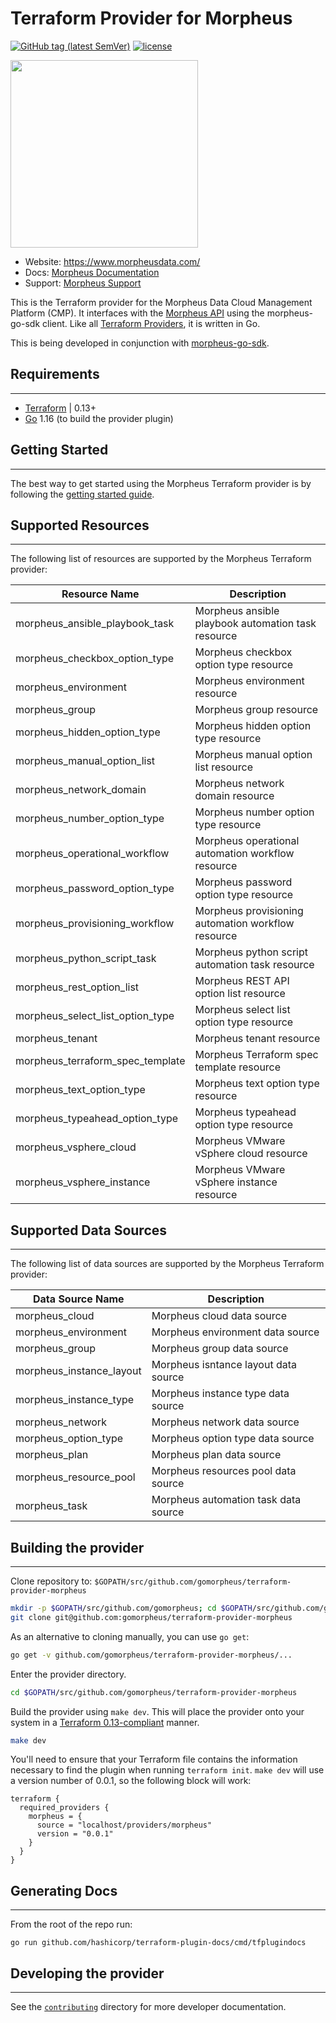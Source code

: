 # Terraform Provider for Morpheus

[![GitHub tag (latest SemVer)](https://img.shields.io/github/v/tag/gomorpheus/terraform-provider-morpheus?label=release)](https://github.com/gomorpheus/terraform-provider-morpheus/releases) [![license](https://img.shields.io/github/license/gomorpheus/terraform-provider-morpheus.svg)]()

<img src="https://morpheusdata.com/wp-content/uploads/2020/04/morpheus-logo-v2.svg" width="300px">

- Website: https://www.morpheusdata.com/
- Docs: [Morpheus Documentation](https://docs.morpheusdata.com)
- Support: [Morpheus Support](https://support.morpheusdata.com)


This is the Terraform provider for the Morpheus Data Cloud Management Platform (CMP). It interfaces with the [Morpheus API](https://apidocs.morpheusdata.com/) using the morpheus-go-sdk client. Like all [Terraform Providers](https://github.com/terraform-providers/), it is written in Go.

This is being developed in conjunction with [morpheus-go-sdk](https://github.com/gomorpheus/morpheus-go-sdk).  

## Requirements
------------

* [Terraform](https://www.terraform.io/) | 0.13+
* [Go](https://golang.org/dl/) 1.16 (to build the provider plugin)


## Getting Started
---------------------

The best way to get started using the Morpheus Terraform provider is by following the [getting started guide](docs/guides/getting_started.md).

## Supported Resources
----------------------

The following list of resources are supported by the Morpheus Terraform provider:

| Resource Name | Description |
|------|---------------|
| morpheus_ansible_playbook_task | Morpheus ansible playbook automation task resource |
| morpheus_checkbox_option_type | Morpheus checkbox option type resource |
| morpheus_environment | Morpheus environment resource |
| morpheus_group | Morpheus group resource |
| morpheus_hidden_option_type | Morpheus hidden option type resource |
| morpheus_manual_option_list | Morpheus manual option list resource |
| morpheus_network_domain | Morpheus network domain resource |
| morpheus_number_option_type | Morpheus number option type resource |
| morpheus_operational_workflow | Morpheus operational automation workflow resource |
| morpheus_password_option_type | Morpheus password option type resource |
| morpheus_provisioning_workflow | Morpheus provisioning automation workflow resource |
| morpheus_python_script_task | Morpheus python script automation task resource |
| morpheus_rest_option_list | Morpheus REST API option list resource |
| morpheus_select_list_option_type | Morpheus select list option type resource |
| morpheus_tenant | Morpheus tenant resource |
| morpheus_terraform_spec_template | Morpheus Terraform spec template resource |
| morpheus_text_option_type | Morpheus text option type resource |
| morpheus_typeahead_option_type | Morpheus typeahead option type resource |
| morpheus_vsphere_cloud | Morpheus VMware vSphere cloud resource |
| morpheus_vsphere_instance | Morpheus VMware vSphere instance resource |

## Supported Data Sources
----------------------

The following list of data sources are supported by the Morpheus Terraform provider:

| Data Source Name | Description |
|------------------|-------------|
| morpheus_cloud | Morpheus cloud data source |
| morpheus_environment | Morpheus environment data source|
| morpheus_group | Morpheus group data source |
| morpheus_instance_layout | Morpheus isntance layout data source |
| morpheus_instance_type | Morpheus instance type data source |
| morpheus_network | Morpheus network data source |
| morpheus_option_type | Morpheus option type data source |
| morpheus_plan | Morpheus plan data source |
| morpheus_resource_pool | Morpheus resources pool data source |
| morpheus_task | Morpheus automation task data source |

## Building the provider
-------------------------

Clone repository to: `$GOPATH/src/github.com/gomorpheus/terraform-provider-morpheus`

```sh
mkdir -p $GOPATH/src/github.com/gomorpheus; cd $GOPATH/src/github.com/gomorpheus
git clone git@github.com:gomorpheus/terraform-provider-morpheus
```

As an alternative to cloning manually, you can use `go get`:

```sh
go get -v github.com/gomorpheus/terraform-provider-morpheus/...
```

Enter the provider directory.

```sh
cd $GOPATH/src/github.com/gomorpheus/terraform-provider-morpheus
```

Build the provider using `make dev`. This will place the provider onto your system in a [Terraform 0.13-compliant](https://www.terraform.io/upgrade-guides/0-13.html#in-house-providers) manner.

```bash
make dev
```

You'll need to ensure that your Terraform file contains the information necessary to find the plugin when running `terraform init`. `make dev` will use a version number of 0.0.1, so the following block will work:

```hcl
terraform {
  required_providers {
    morpheus = {
      source = "localhost/providers/morpheus"
      version = "0.0.1"
    }
  }
}
```

## Generating Docs
----------------------
From the root of the repo run:

```
go run github.com/hashicorp/terraform-plugin-docs/cmd/tfplugindocs
```

## Developing the provider
-------------------------

See the [`contributing`](contributing/) directory for more developer documentation.
